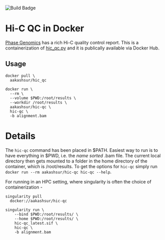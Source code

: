 ![Build Badge](https://github.com/aakashsur/docker-hic-qc/actions/workflows/continuous-integration.yml/badge.svg)


# Hi-C QC in Docker

[Phase Genomics](https://phasegenomics.github.io/) has a rich Hi-C quality control report. This is a containerization of [hic_qc.py](https://github.com/phasegenomics/hic_qc) and it is publically available via Docker Hub.

## Usage

```
docker pull \
  aakashsur/hic_qc

docker run \
  --rm \
  --volume $PWD:/root/results \
  --workdir /root/results \
  aakashsur/hic-qc \
  hic-qc \
  -b alignment.bam
```

# Details

The `hic-qc` command has been placed in $PATH. Easiest way to run is to have everything in $PWD, i.e. the *name sorted* .bam file. The current local directory then gets mounted to a folder in the home directory of the container, which is /root/results. To get the options for `hic-qc` simply run `docker run --rm aakashsur/hic-qc hic-qc --help`. 

For running in an HPC setting, where singularity is often the choice of containerization -  

```
singularity pull 
  docker://aakashsur/hic-qc
  
singularity run \
    --bind $PWD:/root/results/ \
    --home $PWD:/root/results/ \
    hic-qc_latest.sif \
    hic-qc \
    -b alignment.bam
```
